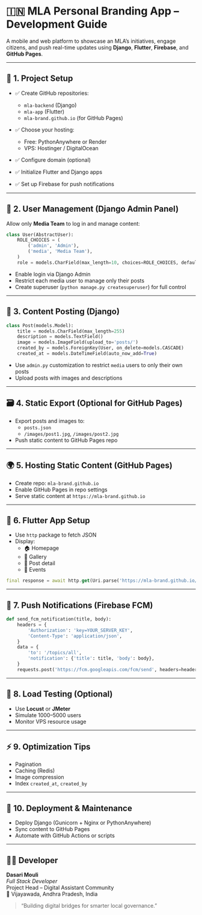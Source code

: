 
# 🇮🇳 MLA Personal Branding App – Development Guide

A mobile and web platform to showcase an MLA’s initiatives, engage citizens, and push real-time updates using **Django**, **Flutter**, **Firebase**, and **GitHub Pages**.

---

## 🧱 1. Project Setup

- ✅ Create GitHub repositories:
  - `mla-backend` (Django)
  - `mla-app` (Flutter)
  - `mla-brand.github.io` (for GitHub Pages)

- ✅ Choose your hosting:
  - Free: PythonAnywhere or Render
  - VPS: Hostinger / DigitalOcean

- ✅ Configure domain (optional)
- ✅ Initialize Flutter and Django apps
- ✅ Set up Firebase for push notifications

---

## 👥 2. User Management (Django Admin Panel)

Allow only **Media Team** to log in and manage content:

```python
class User(AbstractUser):
    ROLE_CHOICES = (
        ('admin', 'Admin'),
        ('media', 'Media Team'),
    )
    role = models.CharField(max_length=10, choices=ROLE_CHOICES, default='media')
```

- Enable login via Django Admin
- Restrict each media user to manage only their posts
- Create superuser (`python manage.py createsuperuser`) for full control

---

## 📰 3. Content Posting (Django)

```python
class Post(models.Model):
    title = models.CharField(max_length=255)
    description = models.TextField()
    image = models.ImageField(upload_to='posts/')
    created_by = models.ForeignKey(User, on_delete=models.CASCADE)
    created_at = models.DateTimeField(auto_now_add=True)
```

- Use `admin.py` customization to restrict `media` users to only their own posts
- Upload posts with images and descriptions

---

## 🗃️ 4. Static Export (Optional for GitHub Pages)

- Export posts and images to:
  - `posts.json`
  - `/images/post1.jpg`, `/images/post2.jpg`
- Push static content to GitHub Pages repo

---

## 🌍 5. Hosting Static Content (GitHub Pages)

- Create repo: `mla-brand.github.io`
- Enable GitHub Pages in repo settings
- Serve static content at `https://mla-brand.github.io`

---

## 📱 6. Flutter App Setup

- Use `http` package to fetch JSON
- Display:
  - 🏠 Homepage
  - 📸 Gallery
  - 📜 Post detail
  - 📅 Events

```dart
final response = await http.get(Uri.parse('https://mla-brand.github.io/posts.json'));
```

---

## 🔔 7. Push Notifications (Firebase FCM)

```python
def send_fcm_notification(title, body):
    headers = {
        'Authorization': 'key=YOUR_SERVER_KEY',
        'Content-Type': 'application/json',
    }
    data = {
        'to': '/topics/all',
        'notification': {'title': title, 'body': body},
    }
    requests.post('https://fcm.googleapis.com/fcm/send', headers=headers, json=data)
```

---

## 🧪 8. Load Testing (Optional)

- Use **Locust** or **JMeter**
- Simulate 1000–5000 users
- Monitor VPS resource usage

---

## ⚡ 9. Optimization Tips

- Pagination
- Caching (Redis)
- Image compression
- Index `created_at`, `created_by`

---

## 🚀 10. Deployment & Maintenance

- Deploy Django (Gunicorn + Nginx or PythonAnywhere)
- Sync content to GitHub Pages
- Automate with GitHub Actions or scripts

---

## 👨‍💻 Developer

**Dasari Mouli**  
*Full Stack Developer*  
Project Head – Digital Assistant Community  
📍 Vijayawada, Andhra Pradesh, India

> “Building digital bridges for smarter local governance.”
